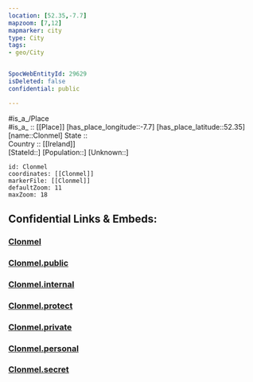 ```yaml
---
location: [52.35,-7.7] 
mapzoom: [7,12] 
mapmarker: city 
type: City
tags:
- geo/City


SpocWebEntityId: 29629
isDeleted: false
confidential: public

---
```

#is_a_/Place  
#is_a_ :: [[Place]] 
[has_place_longitude::-7.7] 
[has_place_latitude::52.35] 
[name::Clonmel] 
State ::  
Country :: [[Ireland]]  
[StateId::] 
[Population::] 
[Unknown::] 


```leaflet
id: Clonmel
coordinates: [[Clonmel]] 
markerFile: [[Clonmel]] 
defaultZoom: 11 
maxZoom: 18
```


## Confidential Links & Embeds: 

### [Clonmel](/_Standards/Earth/Continent/Europe/Europe~North/Ireland/Ireland,Provinces/Munster/Tipperary,County/South_Tipperary/City/Clonmel.md) 

### [Clonmel.public](/_public/Earth/Continent/Europe/Europe~North/Ireland/Ireland,Provinces/Munster/Tipperary,County/South_Tipperary/City/Clonmel.public.md) 

### [Clonmel.internal](/_internal/Earth/Continent/Europe/Europe~North/Ireland/Ireland,Provinces/Munster/Tipperary,County/South_Tipperary/City/Clonmel.internal.md) 

### [Clonmel.protect](/_protect/Earth/Continent/Europe/Europe~North/Ireland/Ireland,Provinces/Munster/Tipperary,County/South_Tipperary/City/Clonmel.protect.md) 

### [Clonmel.private](/_private/Earth/Continent/Europe/Europe~North/Ireland/Ireland,Provinces/Munster/Tipperary,County/South_Tipperary/City/Clonmel.private.md) 

### [Clonmel.personal](/_personal/Earth/Continent/Europe/Europe~North/Ireland/Ireland,Provinces/Munster/Tipperary,County/South_Tipperary/City/Clonmel.personal.md) 

### [Clonmel.secret](/_secret/Earth/Continent/Europe/Europe~North/Ireland/Ireland,Provinces/Munster/Tipperary,County/South_Tipperary/City/Clonmel.secret.md)

